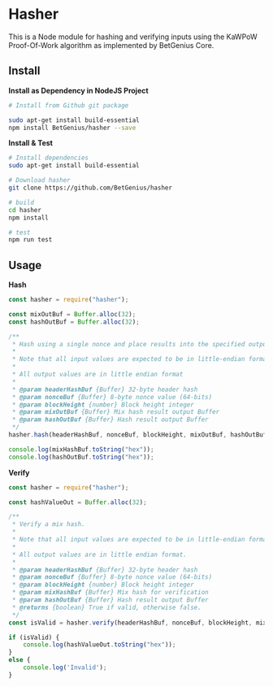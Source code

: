 Hasher
==========

This is a Node module for hashing and verifying inputs using the
KaWPoW Proof-Of-Work algorithm as implemented by BetGenius Core. 

## Install ##
__Install as Dependency in NodeJS Project__
```bash
# Install from Github git package

sudo apt-get install build-essential
npm install BetGenius/hasher --save
```
__Install & Test__
```bash
# Install dependencies
sudo apt-get install build-essential

# Download hasher
git clone https://github.com/BetGenius/hasher

# build
cd hasher
npm install

# test
npm run test
``` 

## Usage ##
__Hash__
```javascript
const hasher = require("hasher");

const mixOutBuf = Buffer.alloc(32);
const hashOutBuf = Buffer.alloc(32);

/**
 * Hash using a single nonce and place results into the specified output Buffers.
 *
 * Note that all input values are expected to be in little-endian format.
 *
 * All output values are in little endian format
 *
 * @param headerHashBuf {Buffer} 32-byte header hash
 * @param nonceBuf {Buffer} 8-byte nonce value (64-bits)
 * @param blockHeight {number} Block height integer
 * @param mixOutBuf {Buffer} Mix hash result output Buffer
 * @param hashOutBuf {Buffer} Hash result output Buffer
 */
hasher.hash(headerHashBuf, nonceBuf, blockHeight, mixOutBuf, hashOutBuf);

console.log(mixHashBuf.toString("hex"));
console.log(hashOutBuf.toString("hex"));

```

__Verify__
```javascript
const hasher = require("hasher");

const hashValueOut = Buffer.alloc(32);

/**
 * Verify a mix hash.
 *
 * Note that all input values are expected to be in little-endian format.
 *
 * All output values are in little endian format.
 *
 * @param headerHashBuf {Buffer} 32-byte header hash
 * @param nonceBuf {Buffer} 8-byte nonce value (64-bits)
 * @param blockHeight {number} Block height integer
 * @param mixHashBuf {Buffer} Mix hash for verification
 * @param hashOutBuf {Buffer} Hash result output Buffer
 * @returns {boolean} True if valid, otherwise false.
 */
const isValid = hasher.verify(headerHashBuf, nonceBuf, blockHeight, mixHashBuf, hashValueOut);

if (isValid) {
    console.log(hashValueOut.toString("hex"));
}
else {
    console.log('Invalid');
}
```
